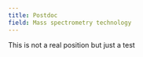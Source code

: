 ```yaml
---
title: Postdoc
field: Mass spectrometry technology
---
```

This is not a real position but just a test
